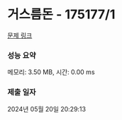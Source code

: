# 거스름돈 - 175177/1 

[문제 링크](https://level.goorm.io/exam/175177/%EA%B1%B0%EC%8A%A4%EB%A6%84-%EB%8F%88/quiz/1) 

### 성능 요약

메모리: 3.50 MB, 시간: 0.00 ms

### 제출 일자

2024년 05월 20일 20:29:13

